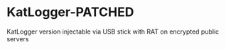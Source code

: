 # KatLogger-PATCHED
KatLogger version injectable via USB stick with RAT on encrypted public servers
